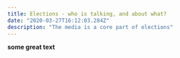 ```yaml
---
title: Elections - who is talking, and about what?
date: "2020-03-27T16:12:03.284Z"
description: "The media is a core part of elections"
---
```


**some great text**
